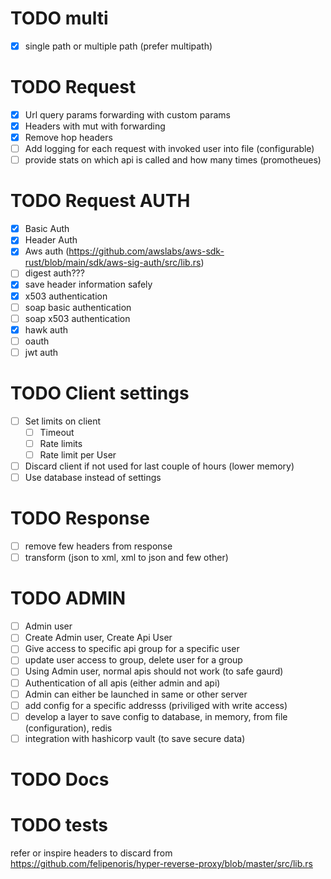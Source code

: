 
# TODO multi
- [x] single path or multiple path (prefer multipath)

# TODO Request
- [x] Url query params forwarding with custom params
- [x] Headers with mut with forwarding
- [x] Remove hop headers
- [ ] Add logging for each request with invoked user into file (configurable)
- [ ] provide stats on which api is called and how many times (promotheues)

# TODO Request  AUTH
- [x] Basic Auth
- [x] Header Auth
- [x] Aws auth (https://github.com/awslabs/aws-sdk-rust/blob/main/sdk/aws-sig-auth/src/lib.rs)
- [ ] digest auth???
- [x] save header information safely
- [x] x503 authentication
- [ ] soap basic authentication
- [ ] soap x503 authentication
- [x] hawk auth
- [ ] oauth
- [ ] jwt auth

# TODO Client settings
- [ ] Set limits on client
  - [ ] Timeout
  - [ ] Rate limits
  - [ ] Rate limit per User
- [ ] Discard client if not used for last couple of hours (lower memory)
- [ ] Use database instead of settings

# TODO Response
- [ ] remove few headers from response
- [ ] transform (json to xml, xml to json and few other)

# TODO ADMIN
- [ ] Admin user
- [ ] Create Admin user, Create Api User
- [ ] Give access to  specific api group for a specific user
- [ ] update user access to group, delete user for a group
- [ ] Using Admin user, normal apis should not work (to safe gaurd)
- [ ] Authentication of all apis (either admin and api)
- [ ] Admin can either be launched in same or other server
- [ ] add config for a specific addresss (priviliged with write access)
- [ ] develop a layer to save config to database, in memory, from file (configuration), redis
- [ ] integration with hashicorp vault (to save secure data)

# TODO Docs
 

# TODO tests


refer or inspire headers to discard from https://github.com/felipenoris/hyper-reverse-proxy/blob/master/src/lib.rs

